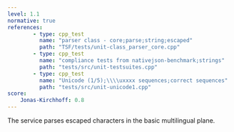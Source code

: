 ```yaml
---
level: 1.1
normative: true
references:
        - type: cpp_test
          name: "parser class - core;parse;string;escaped"
          path: "TSF/tests/unit-class_parser_core.cpp"
        - type: cpp_test
          name: "compliance tests from nativejson-benchmark;strings"
          path: "tests/src/unit-testsuites.cpp"
        - type: cpp_test
          name: "Unicode (1/5);\\\\uxxxx sequences;correct sequences"
          path: "tests/src/unit-unicode1.cpp"
score:
    Jonas-Kirchhoff: 0.8
---
```


The service parses escaped characters in the basic multilingual plane.